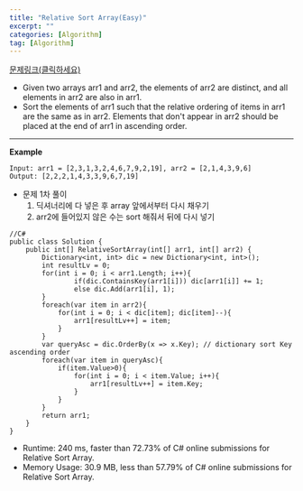 ```yaml
---
title: "Relative Sort Array(Easy)"
excerpt: ""
categories: [Algorithm]
tag: [Algorithm]
---
```

[문제링크(클릭하세요)](https://leetcode.com/problems/relative-sort-array/)
+ Given two arrays arr1 and arr2, the elements of arr2 are distinct, and all elements in arr2 are also in arr1.
+ Sort the elements of arr1 such that the relative ordering of items in arr1 are the same as in arr2.  Elements that don't appear in arr2 should be placed at the end of arr1 in ascending order.
---
**Example**

```
Input: arr1 = [2,3,1,3,2,4,6,7,9,2,19], arr2 = [2,1,4,3,9,6]
Output: [2,2,2,1,4,3,3,9,6,7,19]
```

+ 문제 1차 풀이
  1. 딕셔너리에 다 넣은 후 array 앞에서부터 다시 채우기
  2. arr2에 들어있지 않은 수는 sort 해줘서 뒤에 다시 넣기
```
//C#
public class Solution {
    public int[] RelativeSortArray(int[] arr1, int[] arr2) {
        Dictionary<int, int> dic = new Dictionary<int, int>();
        int resultLv = 0;
        for(int i = 0; i < arr1.Length; i++){
                if(dic.ContainsKey(arr1[i])) dic[arr1[i]] += 1;
                else dic.Add(arr1[i], 1);
        }
        foreach(var item in arr2){
            for(int i = 0; i < dic[item]; dic[item]--){
                arr1[resultLv++] = item;
            }
        }
        var queryAsc = dic.OrderBy(x => x.Key); // dictionary sort Key ascending order
        foreach(var item in queryAsc){
            if(item.Value>0){
                for(int i = 0; i < item.Value; i++){
                    arr1[resultLv++] = item.Key;
                }
            }
        }
        return arr1;
    }
}
```
+ Runtime: 240 ms, faster than 72.73% of C# online submissions for Relative Sort Array.
+ Memory Usage: 30.9 MB, less than 57.79% of C# online submissions for Relative Sort Array.
